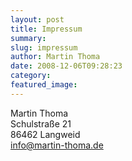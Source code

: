 ```yaml
---
layout: post
title: Impressum
summary:
slug: impressum
author: Martin Thoma
date: 2008-12-06T09:28:23
category:
featured_image:
---
```

<p>Martin Thoma<br/>
Schulstraße 21<br/>
86462 Langweid<br/>
<a href="mailto:info@martin-thoma.de">info@martin-thoma.de</a><br/>
</p>
